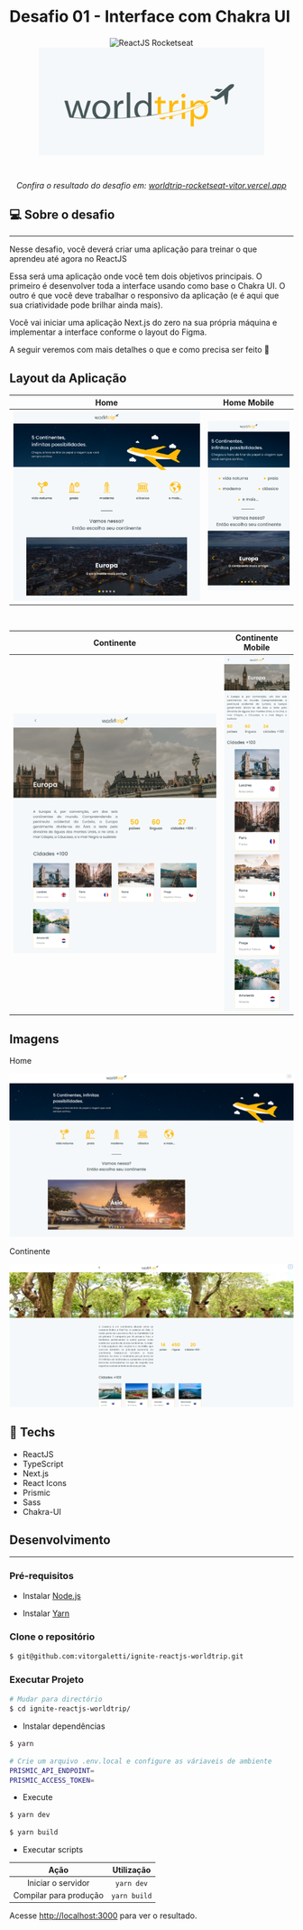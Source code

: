 # Desafio 01 - Interface com Chakra UI

<p align="center">
<img alt="ReactJS Rocketseat" src="https://www.notion.so/image/https%3A%2F%2Fs3-us-west-2.amazonaws.com%2Fsecure.notion-static.com%2Fc2fd7c29-54f4-45c2-95fa-b9fa269109b8%2Freactjs.png?table=block&id=51e4099a-6e2f-4d4b-ae94-f9fe75bb769d&spaceId=08f749ff-d06d-49a8-a488-9846e081b224&width=250&userId=&cache=v2" width="200" hspace="50" align="center"/>
<img alt="Desafio 01 - Interface com Chakra UI" src="src/assets/logo.png" align="center" width="400"/>

</p>

<br>

<p align="center"><em>Confira o resultado do desafio em: <a href="https://worldtrip-rocketseat-vitor.vercel.app" target="_blank">worldtrip-rocketseat-vitor.vercel.app</a></em></p>

## :computer: Sobre o desafio

<hr>

Nesse desafio, você deverá criar uma aplicação para treinar o que aprendeu até agora no ReactJS

Essa será uma aplicação onde você tem dois objetivos principais. O primeiro é desenvolver toda a interface usando como base o Chakra UI. O outro é que você deve trabalhar o responsivo da aplicação (e é aqui que sua criatividade pode brilhar ainda mais).

Você vai iniciar uma aplicação Next.js do zero na sua própria máquina e implementar a interface conforme o layout do Figma.

A seguir veremos com mais detalhes o que e como precisa ser feito 🚀

## Layout da Aplicação

|              Home              |                 Home Mobile                 |
| :----------------------------: | :-----------------------------------------: |
| ![home](./src/assets/home.png) | ![home mobile](./src/assets/homeMobile.png) |

<br>

|           Continente            |           Continente Mobile           |
| :-----------------------------: | :-----------------------------------: |
| ![](./src/assets/continent.png) | ![](./src/assets/continentMobile.png) |

## Imagens

<div>
   <p>Home</p>
   <img src="./src/assets/image-1.png" />
   <br>
   <p>Continente</p>
   <img src="./src/assets/image-2.png" />
</div>

## :rocket: Techs

<ul>
  <li> ReactJS </li>
  <li> TypeScript </li>
  <li> Next.js </li>
  <li> React Icons </li>
  <li> Prismic </li>
  <li> Sass </li>
  <li> Chakra-UI </li>
</ul>

## Desenvolvimento

---

### Pré-requisitos

- Instalar [Node.js](https://nodejs.org)

- Instalar [Yarn](https://yarnpkg.com/)

### Clone o repositório

```bash
$ git@github.com:vitorgaletti/ignite-reactjs-worldtrip.git
```

### Executar Projeto

```bash
# Mudar para directório
$ cd ignite-reactjs-worldtrip/
```

- Instalar dependências

```bash
$ yarn
```

```bash
# Crie um arquivo .env.local e configure as váriaveis de ambiente
PRISMIC_API_ENDPOINT=
PRISMIC_ACCESS_TOKEN=
```

- Execute

```bash
$ yarn dev
```

```bash
$ yarn build
```

- Executar scripts

|          Ação          |  Utilização  |
| :--------------------: | :----------: |
|   Iniciar o servidor   |  `yarn dev`  |
| Compilar para produção | `yarn build` |

Acesse <http://localhost:3000> para ver o resultado.
